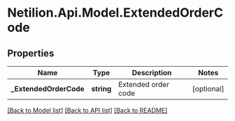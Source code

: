 # Netilion.Api.Model.ExtendedOrderCode
## Properties

Name | Type | Description | Notes
------------ | ------------- | ------------- | -------------
**_ExtendedOrderCode** | **string** | Extended order code | [optional] 

[[Back to Model list]](../README.md#documentation-for-models) [[Back to API list]](../README.md#documentation-for-api-endpoints) [[Back to README]](../README.md)


